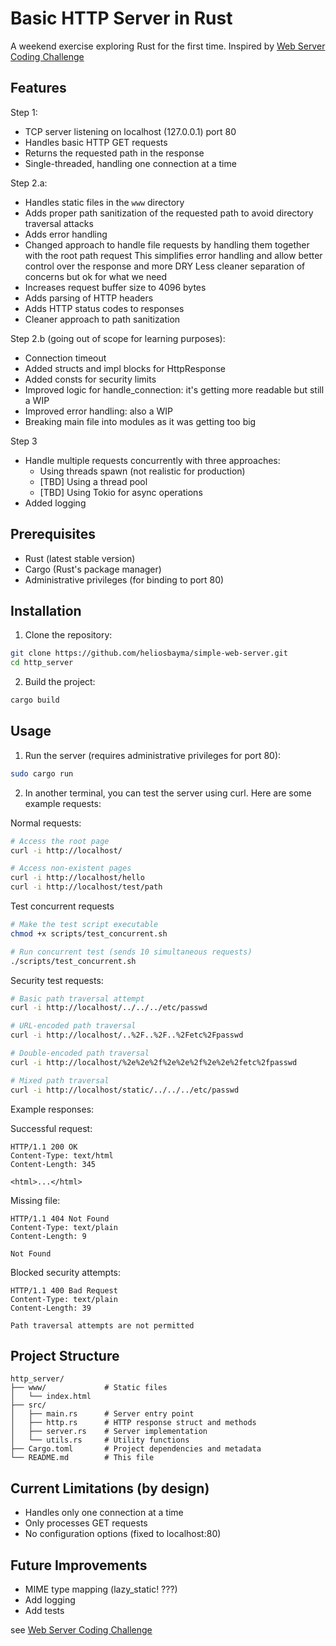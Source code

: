 # Basic HTTP Server in Rust

A weekend exercise exploring Rust for the first time.
Inspired by [Web Server Coding Challenge](https://codingchallenges.fyi/challenges/challenge-webserver/)

## Features

Step 1:

- TCP server listening on localhost (127.0.0.1) port 80
- Handles basic HTTP GET requests
- Returns the requested path in the response
- Single-threaded, handling one connection at a time

Step 2.a:

- Handles static files in the `www` directory
- Adds proper path sanitization of the requested path to avoid directory traversal attacks
- Adds error handling
- Changed approach to handle file requests by handling them together with the root path request
  This simplifies error handling and allow better control over the response and more DRY
  Less cleaner separation of concerns but ok for what we need
- Increases request buffer size to 4096 bytes
- Adds parsing of HTTP headers
- Adds HTTP status codes to responses
- Cleaner approach to path sanitization

Step 2.b (going out of scope for learning purposes):

- Connection timeout
- Added structs and impl blocks for HttpResponse
- Added consts for security limits
- Improved logic for handle_connection: it's getting more readable but still a WIP
- Improved error handling: also a WIP
- Breaking main file into modules as it was getting too big

Step 3

- Handle multiple requests concurrently with three approaches:
  - Using threads spawn (not realistic for production)
  - [TBD] Using a thread pool
  - [TBD] Using Tokio for async operations
- Added logging


## Prerequisites

- Rust (latest stable version)
- Cargo (Rust's package manager)
- Administrative privileges (for binding to port 80)

## Installation

1. Clone the repository:

```bash
git clone https://github.com/heliosbayma/simple-web-server.git
cd http_server
```

2. Build the project:

```bash
cargo build
```

## Usage

1. Run the server (requires administrative privileges for port 80):

```bash
sudo cargo run
```

2. In another terminal, you can test the server using curl. Here are some example requests:

Normal requests:

```bash
# Access the root page
curl -i http://localhost/

# Access non-existent pages
curl -i http://localhost/hello
curl -i http://localhost/test/path
```

Test concurrent requests

```bash
# Make the test script executable
chmod +x scripts/test_concurrent.sh

# Run concurrent test (sends 10 simultaneous requests)
./scripts/test_concurrent.sh
```

Security test requests:

```bash
# Basic path traversal attempt
curl -i http://localhost/../../../etc/passwd

# URL-encoded path traversal
curl -i http://localhost/..%2F..%2F..%2Fetc%2Fpasswd

# Double-encoded path traversal
curl -i http://localhost/%2e%2e%2f%2e%2e%2f%2e%2e%2fetc%2fpasswd

# Mixed path traversal
curl -i http://localhost/static/../../../etc/passwd
```

Example responses:

Successful request:

```text
HTTP/1.1 200 OK
Content-Type: text/html
Content-Length: 345

<html>...</html>
```

Missing file:

```text
HTTP/1.1 404 Not Found
Content-Type: text/plain
Content-Length: 9

Not Found
```

Blocked security attempts:

```text
HTTP/1.1 400 Bad Request
Content-Type: text/plain
Content-Length: 39

Path traversal attempts are not permitted
```

## Project Structure

```text
http_server/
├── www/             # Static files
│   └── index.html
├── src/
│   ├── main.rs      # Server entry point
│   ├── http.rs      # HTTP response struct and methods
│   ├── server.rs    # Server implementation
│   └── utils.rs     # Utility functions
├── Cargo.toml       # Project dependencies and metadata
└── README.md        # This file
```

## Current Limitations (by design)

- Handles only one connection at a time
- Only processes GET requests
- No configuration options (fixed to localhost:80)

## Future Improvements

- MIME type mapping (lazy_static! ???)
- Add logging
- Add tests


see [Web Server Coding Challenge](https://codingchallenges.fyi/challenges/challenge-webserver/)
